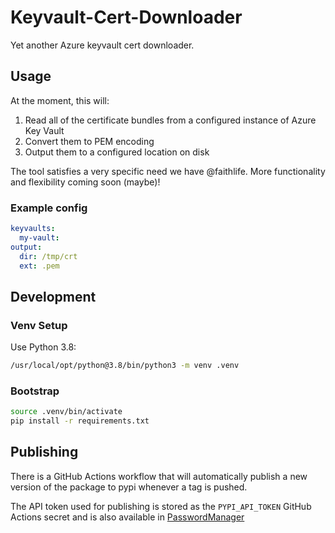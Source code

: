 # Keyvault-Cert-Downloader

Yet another Azure keyvault cert downloader.

## Usage

At the moment, this will:

1. Read all of the certificate bundles from a configured instance of Azure Key Vault
2. Convert them to PEM encoding
3. Output them to a configured location on disk

The tool satisfies a very specific need we have @faithlife. More functionality and flexibility coming soon (maybe)!

### Example config

```yaml
keyvaults:
  my-vault:
output:
  dir: /tmp/crt
  ext: .pem
```

## Development

### Venv Setup

Use Python 3.8:

```bash
/usr/local/opt/python@3.8/bin/python3 -m venv .venv
```

### Bootstrap

```bash
source .venv/bin/activate
pip install -r requirements.txt
```

## Publishing

There is a GitHub Actions workflow that will automatically publish a new version of the package to pypi whenever a tag is pushed.

The API token used for publishing is stored as the `PYPI_API_TOKEN` GitHub Actions secret and is also available in [PasswordManager](https://passwordmanager.lrscorp.net/app/#/secret/9154/)
